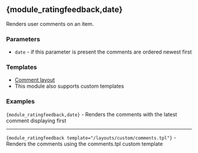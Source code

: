 ## {module_ratingfeedback,date}

Renders user comments on an item.

### Parameters

* `date` - if this parameter is present the comments are ordered newest first

### Templates

* [Comment layout](/content/tag-reference/comments/comments-layout.html)
* This module also supports custom templates

### Examples

`{module_ratingfeedback,date}` - Renders the comments with the latest comment displaying first

***

`{module_ratingfeedback template="/layouts/custom/comments.tpl"}` - Renders the comments using the comments.tpl custom template
